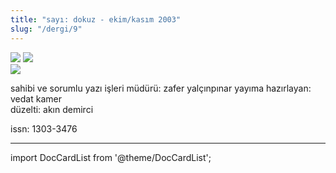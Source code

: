 ```yaml
---
title: "sayı: dokuz - ekim/kasım 2003"
slug: "/dergi/9"
---
```


![](/img/99.kapak1.jpg)
![](/img/99.kapak2.jpg)  
![](/img/99.kapak3.jpg)


sahibi ve sorumlu yazı işleri müdürü: zafer yalçınpınar
yayıma hazırlayan: vedat kamer  
düzelti: akın demirci

issn: 1303-3476

---
import DocCardList from '@theme/DocCardList';

<DocCardList />